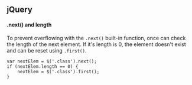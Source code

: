 jQuery
----------

#### .next() and length
To prevent overflowing with the `.next()` built-in function, once can check the length of the next element. If it's length is 0, the element doesn't exist and can be reset using `.first()`.

```jquery
var nextElem = $('.class').next();
if (nextElem.length == 0) {
    nextElem = $('.class').first();
}
```
